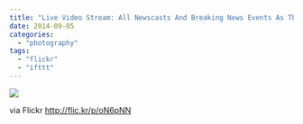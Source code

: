 ```yaml
---
title: "Live Video Stream: All Newscasts And Breaking News Events As They Happen « CBS San Francisco 2014-09-04 15-25-42"
date: 2014-09-05
categories: 
  - "photography"
tags: 
  - "flickr"
  - "ifttt"
---
```


![](https://farm4.staticflickr.com/3901/14961463358_4dfff7162b.jpg)  

  
  
via Flickr http://flic.kr/p/oN6pNN

